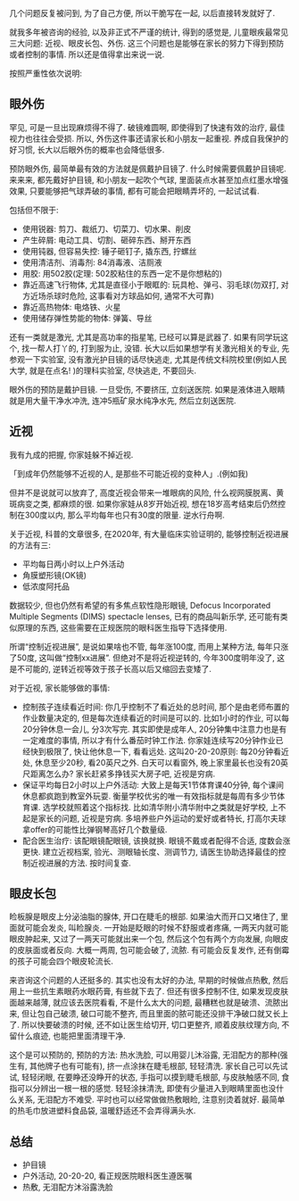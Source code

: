 <!--
.. title: 儿童眼保健
.. slug: Eye_care_for_children
.. date: 2020-10-19 12:00:00 UTC+08:00
.. tags: 
.. category:
.. link:
.. description:
.. type: text
-->

几个问题反复被问到, 为了自己方便, 所以干脆写在一起, 以后直接转发就好了. 

就我多年被咨询的经验, 以及非正式不严谨的统计, 得到的感觉是, 儿童眼疾最常见三大问题: 近视、眼皮长包、外伤. 这三个问题也是能够在家长的努力下得到预防或者控制的事情. 所以还是值得拿出来说一说. 

按照严重性依次说明:

<!-- TEASER_END -->

## 眼外伤

罕见, 可是一旦出现麻烦得不得了. 破镜难圆啊, 即使得到了快速有效的治疗, 最佳视力也往往会受损. 所以, 外伤这件事还请家长和小朋友一起重视. 养成自我保护的好习惯, 长大以后眼外伤的概率也会降低很多. 

预防眼外伤, 最简单最有效的方法就是佩戴护目镜了. 什么时候需要佩戴护目镜呢. 来来来, 都先戴好护目镜, 和小朋友一起吹个气球, 里面装点水甚至加点红墨水增强效果, 只要能够把气球弄破的事情, 都有可能会把眼睛弄坏的, 一起试试看. 

包括但不限于: 
* 使用锐器: 剪刀、裁纸刀、切菜刀、切水果、削皮
* 产生碎屑: 电动工具、切割、砸碎东西、掰开东西
* 使用钝器, 但容易失控: 锤子砸钉子, 撬东西, 拧螺丝
* 使用清洁剂、消毒剂: 84消毒液、洁厕液
* 用胶: 用502胶(定理: 502胶粘住的东西一定不是你想粘的)
* 靠近高速飞行物体, 尤其是直径小于眼眶的: 玩具枪、弹弓、羽毛球(勿双打, 对方近场杀球时危险, 这事看对方球品如何, 通常不大可靠)
* 靠近高热物体: 电烙铁、火星
* 使用储存弹性势能的物体: 弹簧、导丝

还有一类就是激光, 尤其是高功率的指星笔, 已经可以算是武器了. 如果有同学玩这个, 找一帮人打丫的, 打到服为止, 没错. 长大以后如果想学有关激光相关的专业, 先参观一下实验室, 没有激光护目镜的话尽快逃走, 尤其是传统文科院校里(例如人民大学, 就是在点名! )的理科实验室, 尽快逃走, 不要回头. 

眼外伤的预防是戴护目镜. 一旦受伤, 不要挤压, 立刻送医院. 如果是液体进入眼睛就是用大量干净水冲洗, 连冲5瓶矿泉水纯净水先, 然后立刻送医院. 

## 近视

我有九成的把握, 你家娃躲不掉近视. 

「到成年仍然能够不近视的人, 是那些不可能近视的变种人」.(例如我)

但并不是说就可以放弃了, 高度近视会带来一堆眼病的风险, 什么视网膜脱离、黄斑病变之类, 都麻烦的很. 如果你家娃从8岁开始近视, 想在18岁高考结束后仍然控制在300度以内, 那么平均每年也只有30度的限量. 逆水行舟啊. 

关于近视, 科普的文章很多, 在2020年, 有大量临床实验证明的, 能够控制近视进展的方法有三: 

* 平均每日两小时以上户外活动
* 角膜塑形镜(OK镜)
* 低浓度阿托品

数据较少, 但也仍然有希望的有多焦点软性隐形眼镜, Defocus Incorporated Multiple Segments (DIMS) spectacle lenses, 已有的商品叫新乐学, 还可能有类似原理的东西, 这些需要在正规医院的眼科医生指导下选择使用. 

所谓“控制近视进展”, 是说如果啥也不管, 每年涨100度, 而用上某种方法, 每年只涨了50度, 这叫做“控制xx进展”. 但绝对不是将近视逆转的, 今年300度明年没了, 这是不可能的, 逆转近视等效于孩子长高以后又缩回去变矮了. 

对于近视, 家长能够做的事情:

* 控制孩子连续看近时间: 你几乎控制不了看近处的总时间, 那个是由老师布置的作业数量决定的, 但是每次连续看近的时间是可以的. 比如1小时的作业, 可以每20分钟休息一会儿, 分3次写完. 其实即使是成年人, 20分钟集中注意力也是有一定难度的事情, 所以才有什么番茄时钟工作法. 你家娃连续写20分钟作业已经快到极限了, 快让他休息一下, 看看远处. 这叫20-20-20原则: 每20分钟看近处, 休息至少20秒, 看20英尺之外. 白天可以看窗外, 晚上家里最长也没有20英尺距离怎么办? 家长赶紧多挣钱买大房子吧, 近视是穷病. 
* 保证平均每日2小时以上户外活动: 大致上是每天1节体育课40分钟, 每个课间休息都疯跑到教室外玩耍. 衡量学校优劣的唯一有效指标就是每周有多少节体育课. 选学校就照着这个指标找. 比如清华附小清华附中之类就是好学校, 上不起是家长的问题, 近视是穷病. 多培养些户外运动的爱好或者特长, 打高尔夫球拿offer的可能性比弹钢琴高好几个数量级. 
* 配合医生治疗: 该配眼镜配眼镜, 该换就换. 眼镜不戴或者配得不合适, 度数会涨更快. 建立近视档案, 验光、测眼轴长度、测调节力, 请医生协助选择最佳的控制近视进展的方法. 按时间复查. 

## 眼皮长包

睑板腺是眼皮上分泌油脂的腺体, 开口在睫毛的根部. 如果油大而开口又堵住了, 里面就可能会发炎, 叫睑腺炎. 一开始是眨眼的时候不舒服或者疼痛, 一两天内就可能眼皮肿起来, 又过了一两天可能就出来一个包, 然后这个包有两个方向发展, 向眼皮的皮肤面或者反向. 大概一两周, 包可能会破了, 流脓. 有可能会反复发作, 还有倒霉的孩子可能会四个眼皮轮流长. 

来咨询这个问题的人还挺多的. 其实也没有太好的办法, 早期的时候做点热敷, 然后用上一些抗生素眼药水眼药膏, 有些就下去了. 但还有很多控制不住, 如果发现皮肤面越来越薄, 就应该去医院看看, 不是什么太大的问题, 最糟糕也就是破溃、流脓出来, 但让包自己破溃, 破口可能不整齐, 而且里面的脓可能还没排干净破口就又长上了. 所以快要破溃的时候, 还不如让医生给切开, 切口更整齐, 顺着皮肤纹理方向, 不留什么痕迹, 也能把里面清理干净. 

这个是可以预防的, 预防的方法: 热水洗脸, 可以用婴儿沐浴露, 无泪配方的那种(强生有, 其他牌子也有可能有), 挤一点涂抹在睫毛根部, 轻轻清洗. 家长自己可以先试试, 轻轻闭眼, 在要睁还没睁开的状态, 手指可以摸到睫毛根部, 与皮肤触感不同, 食指可以分辨出一根一根的感觉. 轻轻涂抹清洗, 即使有少量进入到眼睛里面也没什么关系, 无泪配方不难受. 平时也可以经常做做热敷眼睑, 注意别烫着就好. 最简单的热毛巾放进塑料食品袋, 温暖舒适还不会弄得满头水. 

## 总结

* 护目镜
* 户外活动, 20-20-20, 看正规医院眼科医生遵医嘱
* 热敷, 无泪配方沐浴露洗脸